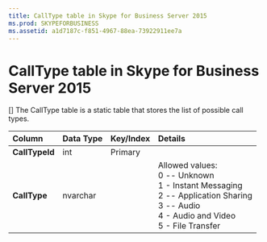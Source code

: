 ```yaml
---
title: CallType table in Skype for Business Server 2015
ms.prod: SKYPEFORBUSINESS
ms.assetid: a1d7187c-f851-4967-88ea-73922911ee7a
---
```



# CallType table in Skype for Business Server 2015
[]
The CallType table is a static table that stores the list of possible call types.
  
    
    



|**Column**|**Data Type**|**Key/Index**|**Details**|
|:-----|:-----|:-----|:-----|
|**CallTypeId** <br/> |int  <br/> |Primary  <br/> ||
|**CallType** <br/> |nvarchar  <br/> || Allowed values: <br/>  0 -- Unknown <br/>  1 - Instant Messaging <br/>  2 -- Application Sharing <br/>  3 -- Audio <br/>  4 - Audio and Video <br/>  5 - File Transfer <br/> |
   

